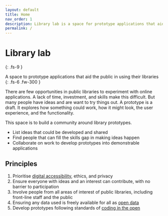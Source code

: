 ```yaml
---
layout: default
title: Home
nav_order: 1
description: Library lab is a space for prototype applications that aid the public in using their libraries
permalink: /
---
```


# Library lab
{: .fs-9 }

A space to prototype applications that aid the public in using their libraries
{: .fs-6 .fw-300 }

There are few opportunities in public libraries to experiment with online applications. A lack of time, investment, and skills make this difficult. But many people have ideas and are want to try things out. A prototype is a draft. It explores how something could work, how it might look, the user experience, and the functionality.

This space is to build a community around library prototypes.

* List ideas that could be developed and shared
* Find people that can fill the skills gap in making ideas happen
* Collaborate on work to develop prototypes into demonstrable applications

## Principles

1. Prioritise [digital accessibility](https://www.gov.uk/service-manual/helping-people-to-use-your-service/making-your-service-accessible-an-introduction), ethics, and privacy
2. Ensure everyone with ideas and an interest can contribute, with no barrier to participation
3. Involve people from all areas of interest of public libraries, including front-line staff and the public
4. Ensuring any data used is freely available for all as [open data](https://theodi.org/article/what-is-open-data-and-why-should-we-care/)
5. Develop prototypes following standards of [coding in the open](https://gds.blog.gov.uk/2017/09/04/the-benefits-of-coding-in-the-open/)
